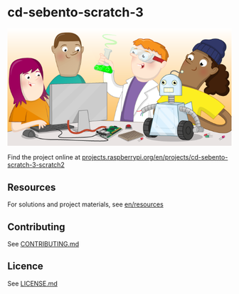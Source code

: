 # cd-sebento-scratch-3

![cd-sebento-scratch-3](banner.png)

Find the project online at [projects.raspberrypi.org/en/projects/cd-sebento-scratch-3-scratch2](https://projects.raspberrypi.org/en/projects/cd-sebento-scratch-3-scratch2)

## Resources
For solutions and project materials, see [en/resources](https://github.com/raspberrypilearning/cd-sebento-scratch-3-scratch2/tree/master/en/resources)

## Contributing
See [CONTRIBUTING.md](CONTRIBUTING.md)

## Licence
 See [LICENSE.md](LICENSE.md)